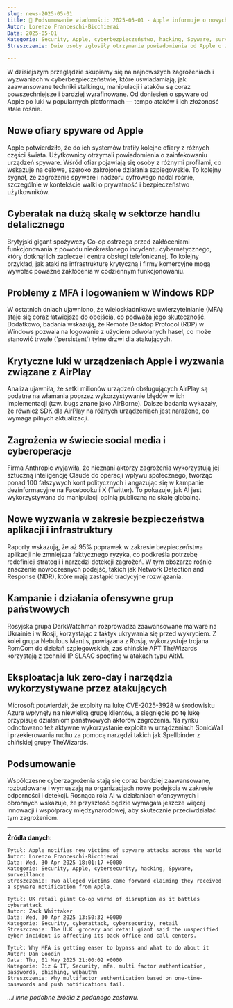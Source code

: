 ```yaml
---
slug: news-2025-05-01
title: 📰 Podsumowanie wiadomości: 2025-05-01 - Apple informuje o nowych ofiarach ataków spyware na całym świecie  
Autor: Lorenzo Franceschi-Bicchierai  
Data: 2025-05-01  
Kategorie: Security, Apple, cyberbezpieczeństwo, hacking, Spyware, surveillance  
Streszczenie: Dwie osoby zgłosiły otrzymanie powiadomienia od Apple o zainfekowaniu urządzeń szpiegującym oprogramowaniem.  

---
```


W dzisiejszym przeglądzie skupiamy się na najnowszych zagrożeniach i wyzwaniach w cyberbezpieczeństwie, które uświadamiają, jak zaawansowane techniki stalkingu, manipulacji i ataków są coraz powszechniejsze i bardziej wyrafinowane. Od doniesień o spyware od Apple po luki w popularnych platformach — tempo ataków i ich złożoność stale rośnie.

## Nowe ofiary spyware od Apple

Apple potwierdziło, że do ich systemów trafiły kolejne ofiary z różnych części świata. Użytkownicy otrzymali powiadomienia o zainfekowaniu urządzeń spyware. Wśród ofiar pojawiają się osoby z różnymi profilami, co wskazuje na celowe, szeroko zakrojone działania szpiegowskie. To kolejny sygnał, że zagrożenie spyware i nadzoru cyfrowego nadal rośnie, szczególnie w kontekście walki o prywatność i bezpieczeństwo użytkowników.

## Cyberatak na dużą skalę w sektorze handlu detalicznego

Brytyjski gigant spożywczy Co-op ostrzega przed zakłóceniami funkcjonowania z powodu nieokreślonego incydentu cybernetycznego, który dotknął ich zaplecze i centra obsługi telefonicznej. To kolejny przykład, jak ataki na infrastrukturę krytyczną i firmy komercyjne mogą wywołać poważne zakłócenia w codziennym funkcjonowaniu.

## Problemy z MFA i logowaniem w Windows RDP

W ostatnich dniach ujawniono, że wieloskładnikowe uwierzytelnianie (MFA) staje się coraz łatwiejsze do obejścia, co podważa jego skuteczność. Dodatkowo, badania wskazują, że Remote Desktop Protocol (RDP) w Windows pozwala na logowanie z użyciem odwołanych haseł, co może stanowić trwałe ('persistent') tylne drzwi dla atakujących.

## Krytyczne luki w urządzeniach Apple i wyzwania związane z AirPlay

Analiza ujawniła, że setki milionów urządzeń obsługujących AirPlay są podatne na włamania poprzez wykorzystywanie błędów w ich implementacji (tzw. bugs znane jako AirBorne). Dalsze badania wykazały, że również SDK dla AirPlay na różnych urządzeniach jest narażone, co wymaga pilnych aktualizacji.

## Zagrożenia w świecie social media i cyberoperacje

Firma Anthropic wyjawiła, że nieznani aktorzy zagrożenia wykorzystują jej sztuczną inteligencję Claude do operacji wpływu społecznego, tworząc ponad 100 fałszywych kont politycznych i angażując się w kampanie dezinformacyjne na Facebooku i X (Twitter). To pokazuje, jak AI jest wykorzystywana do manipulacji opinią publiczną na skalę globalną.

## Nowe wyzwania w zakresie bezpieczeństwa aplikacji i infrastruktury

Raporty wskazują, że aż 95% poprawek w zakresie bezpieczeństwa aplikacji nie zmniejsza faktycznego ryzyka, co podkreśla potrzebę redefinicji strategii i narzędzi detekcji zagrożeń. W tym obszarze rośnie znaczenie nowoczesnych podejść, takich jak Network Detection and Response (NDR), które mają zastąpić tradycyjne rozwiązania.

## Kampanie i działania ofensywne grup państwowych

Rosyjska grupa DarkWatchman rozprowadza zaawansowane malware na Ukrainie i w Rosji, korzystając z taktyk ukrywania się przed wykryciem. Z kolei grupa Nebulous Mantis, powiązana z Rosją, wykorzystuje trojana RomCom do działań szpiegowskich, zaś chińskie APT TheWizards korzystają z techniki IP SLAAC spoofing w atakach typu AitM.

## Eksploatacja luk zero-day i narzędzia wykorzystywane przez atakujących

Microsoft potwierdził, że exploity na lukę CVE-2025-3928 w środowisku Azure wpłynęły na niewielką grupę klientów, a sięgnięcie po tę lukę przypisuje działaniom państwowych aktorów zagrożenia. Na rynku odnotowano też aktywne wykorzystanie exploita w urządzeniach SonicWall i przekierowania ruchu za pomocą narzędzi takich jak Spellbinder z chińskiej grupy TheWizards.

## Podsumowanie

Współczesne cyberzagrożenia stają się coraz bardziej zaawansowane, rozbudowane i wymuszają na organizacjach nowe podejścia w zakresie odporności i detekcji. Rosnąca rola AI w działaniach ofensywnych i obronnych wskazuje, że przyszłość będzie wymagała jeszcze więcej innowacji i współpracy międzynarodowej, aby skutecznie przeciwdziałać tym zagrożeniom.

---

**Źródła danych**:

```  
Tytuł: Apple notifies new victims of spyware attacks across the world  
Autor: Lorenzo Franceschi-Bicchierai  
Data: Wed, 30 Apr 2025 18:01:17 +0000  
Kategorie: Security, Apple, cybersecurity, hacking, Spyware, surveillance  
Streszczenie: Two alleged victims came forward claiming they received a spyware notification from Apple.  
```

```  
Tytuł: UK retail giant Co-op warns of disruption as it battles cyberattack  
Autor: Zack Whittaker  
Data: Wed, 30 Apr 2025 13:50:32 +0000  
Kategorie: Security, cyberattack, cybersecurity, retail  
Streszczenie: The U.K. grocery and retail giant said the unspecified cyber incident is affecting its back office and call centers.  
```  

```  
Tytuł: Why MFA is getting easer to bypass and what to do about it  
Autor: Dan Goodin  
Data: Thu, 01 May 2025 21:00:02 +0000  
Kategorie: Biz & IT, Security, mfa, multi factor authentication, passwords, phishing, webauthn  
Streszczenie: Why multifactor authentication based on one-time-passwords and push notifications fail.  
```  

*...i inne podobne źródła z podanego zestawu.*  
